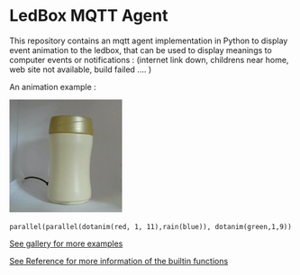 # LedBox MQTT Agent



This repository contains an mqtt agent implementation in Python to display event animation to the ledbox, that can be used to display meanings to computer events or notifications : (internet link down, childrens near home, web site not available, build failed .... )

An animation example :

![](doc/images/parallel_parallel_dotanim_red__1__11__rain_blue____dotanim_green_1_9__.avi.gif)

```
parallel(parallel(dotanim(red, 1, 11),rain(blue)), dotanim(green,1,9))
```



[See gallery for more examples](doc/gallery)

[See Reference for more information of the builtin functions](LedBox_Animations)